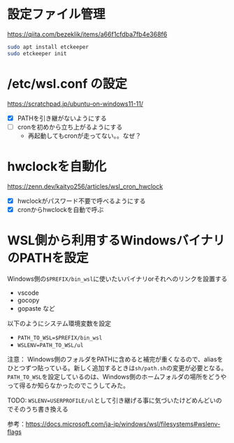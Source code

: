 # 設定ファイル管理

https://qiita.com/bezeklik/items/a66f1cfdba7fb4e368f6
```sh
sudo apt install etckeeper
sudo etckeeper init
```

# /etc/wsl.conf の設定

https://scratchpad.jp/ubuntu-on-windows11-11/

- [x] PATHを引き継がないようにする
- [ ] cronを初めから立ち上がるようにする
  - 再起動してもcronが走ってない。。なぜ？

# hwclockを自動化

https://zenn.dev/kaityo256/articles/wsl_cron_hwclock

- [x] hwclockがパスワード不要で呼べるようにする
- [x] cronからhwclockを自動で呼ぶ

# WSL側から利用するWindowsバイナリのPATHを設定

Windows側の`$PREFIX/bin_wsl`に使いたいバイナリorそれへのリンクを設置する
- vscode
- gocopy
- gopaste
など

以下のようにシステム環境変数を設定
- `PATH_TO_WSL=$PREFIX/bin_wsl`
- `WSLENV=PATH_TO_WSL/ul`

注意：
Windows側のフォルダをPATHに含めると補完が重くなるので、aliasをひとつずつ貼っている。新しく追加するときは`sh/path.sh`の変更が必要となる。
`PATH_TO_WSL`を設定しているのは、Windows側のホームフォルダの場所をどうやって得るか知らなかったのでこうしてみた。

TODO: `WSLENV=USERPROFILE/ul`として引き継げる事に気づいたけどめんどいのでそのうち書き換える

参考：https://docs.microsoft.com/ja-jp/windows/wsl/filesystems#wslenv-flags

